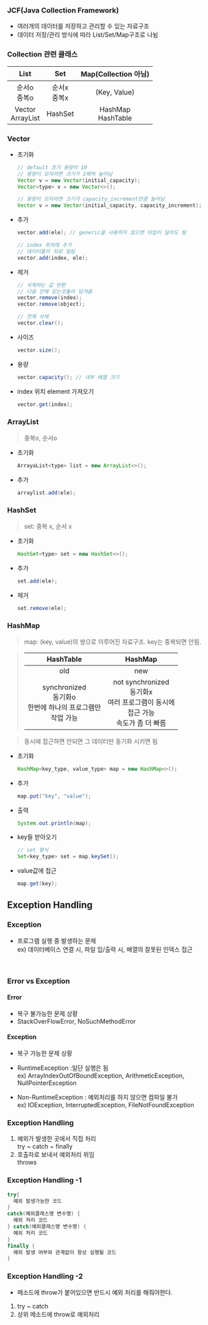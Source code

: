 ### JCF(Java Collection Framework)
- 여러개의 데이터를 저장하고 관리할 수 있는 자료구조
- 데이터 저장/관리 방식에 따라 List/Set/Map구조로 나뉨

### Collection 관련 클래스
|List|Set|Map(Collection 아님)|
|:--:|:--:|:--:|
|순서o<br>중복o|순서x<br>중복x|(Key, Value)|
|Vector<br>ArrayList|HashSet|HashMap<br>HashTable|

### Vector
- 초기화
  ```java
  // default 초기 용량이 10
  // 용량이 모자라면 크기가 2배씩 늘어남
  Vector v = new Vector(initial_capacity);
  Vector<type> v = new Vector<>();
  
  // 용량이 모자라면 크기가 capacity_increment만큼 늘어남
  Vector v = new Vector(initial_capacity, capacity_increment);
  ```
- 추가
  ```java
  vector.add(ele); // generic을 사용하지 않으면 타입이 달라도 됨
  
  // index 위치에 추가
  // 데이터들이 뒤로 밀림
  vector.add(index, ele);
  ```
- 제거
  ```java
  // 삭제하는 값 반환
  // 다음 칸에 있는것들이 당겨옴
  vector.remove(index);
  vector.remove(object);
  
  // 전체 삭제
  vector.clear();
  ```
- 사이즈
  ```java
  vector.size();
  ```
- 용량
  ```java
  vector.capacity(); // 내부 배열 크기
  ```
- index 위치 element 가져오기
  ```java
  vector.get(index);
  ```
### ArrayList
> 중복o, 순서o

- 초기화
  ```java
  ArrayaList<type> list = new ArrayList<>();
  ```
- 추가
  ```java
  arraylist.add(ele);
  ```

### HashSet
> set: 중복 x, 순서 x

- 초기화
  ```java
  HashSet<type> set = new HashSet<>();
  ```
- 추가
  ```java
  set.add(ele);
  ```
- 제거
  ```java
  set.remove(ele);
  ```

### HashMap
> map: (key, value)의 쌍으로 이루어진 자료구조. key는 중복되면 안됨.

> |HashTable|HashMap|
> |:--:|:--:|
> |old|new|
> |synchronized<br>동기화o<br>한번에 하나의 프로그램만<br>작업 가능|not synchronized<br>동기화x<br>여러 프로그램이 동시에<br> 접근 가능<br>속도가 좀 더 빠름|

> 동시에 접근하면 안되면 그 데이터만 동기화 시키면 됨

- 초기화
  ```java
  HashMap<key_type, value_type> map = new HashMap<>();
  ```
- 추가
  ```java
  map.put("key", "value");
  ```
- 출력
  ```java
  System.out.println(map);
  ```
- key들 받아오기
  ```java
  // set 형식
  Set<key_type> set = map.keySet();
  ```
- value값에 접근
  ```java
  map.get(key);
  ```

## Exception Handling
### Exception
- 프로그램 실행 중 발생하는 문제<br>
ex) 데이터베이스 연결 시, 파일 입/출력 시, 배열의 잘못된 인덱스 접근<br>
<br>

### Error vs Exception
#### Error
- 복구 불가능한 문제 상황
- StackOverFlowError, NoSuchMethodError

#### Exception
- 복구 가능한 문제 상황
- RuntimeException :일단 실행은 됨<br>
  ex) ArrayIndexOutOfBoundException, ArithmeticException, NullPointerException<br>
  
- Non-RuntimeException : 예외처리를 하지 않으면 컴파일 불가<br>
  ex) IOException, InterruptedException, FileNotFoundException

### Exception Handling
1. 예외가 발생한 곳에서 직접 처리<br>
  try ~ catch ~ finally
2. 호출자로 보내서 예외처리 위임<br>
  throws
  
### Exception Handling -1
```java
try{
  예외 발생가능한 코드
}
catch(예외클래스명 변수명) {
  예외 처리 코드
} catch(예외클래스명 변수명) {
  예외 처리 코드
}
finally {
  예외 발생 여부와 관계없이 항상 실행될 코드
}
```

### Exception Handling -2
- 메소드에 throw가 붙어있으면 반드시 예외 처리를 해줘야한다.
1. try ~ catch
2. 상위 메소드에 throw로 예외처리
